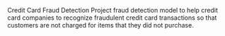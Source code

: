 Credit Card Fraud Detection Project
fraud detection model to help credit card companies to recognize fraudulent credit card transactions so that customers are not charged for items that they did not purchase.
